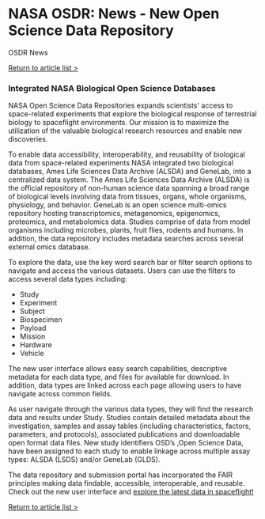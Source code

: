 # NASA OSDR: News - New Open Science Data Repository

OSDR News

[Return to article list >](broken-reference)

### Integrated NASA Biological Open Science Databases

NASA Open Science Data Repositories expands scientists' access to space-related experiments that explore the biological response of terrestrial biology to spaceflight environments. Our mission is to maximize the utilization of the valuable biological research resources and enable new discoveries.

To enable data accessibility, interoperability, and reusability of biological data from space-related experiments NASA integrated two biological databases, Ames Life Sciences Data Archive (ALSDA) and GeneLab, into a centralized data system. The Ames Life Sciences Data Archive (ALSDA) is the official repository of non-human science data spanning a broad range of biological levels involving data from tissues, organs, whole organisms, physiology, and behavior. GeneLab is an open science multi-omics repository hosting transcriptomics, metagenomics, epigenomics, proteomics, and metabolomics data. Studies comprise of data from model organisms including microbes, plants, fruit flies, rodents and humans. In addition, the data repository includes metadata searches across several external omics database.

To explore the data, use the key word search bar or filter search options to navigate and access the various datasets. Users can use the filters to access several data types including:

* Study
* Experiment
* Subject
* Biospecimen
* Payload
* Mission
* Hardware
* Vehicle

The new user interface allows easy search capabilities, descriptive metadata for each data type, and files for available for download. In addition, data types are linked across each page allowing users to have navigate across common fields.

As user navigate through the various data types, they will find the research data and results under Study. Studies contain detailed metadata about the investigation, samples and assay tables (including characteristics, factors, parameters, and protocols), associated publications and downloadable open format data files. New study identifiers OSD’s ,Open Science Data, have been assigned to each study to enable linkage across multiple assay types: ALSDA (LSDS) and/or GeneLab (GLDS).

The data repository and submission portal has incorporated the FAIR principles making data findable, accessible, interoperable, and reusable. Check out the new user interface and [explore the latest data in spaceflight!](broken-reference)

[Return to article list >](broken-reference)

